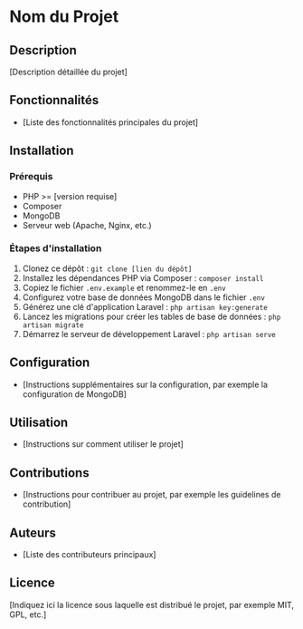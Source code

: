 # Nom du Projet

## Description
[Description détaillée du projet]

## Fonctionnalités
- [Liste des fonctionnalités principales du projet]

## Installation
### Prérequis
- PHP >= [version requise]
- Composer
- MongoDB
- Serveur web (Apache, Nginx, etc.)

### Étapes d'installation
1. Clonez ce dépôt : `git clone [lien du dépôt]`
2. Installez les dépendances PHP via Composer : `composer install`
3. Copiez le fichier `.env.example` et renommez-le en `.env`
4. Configurez votre base de données MongoDB dans le fichier `.env`
5. Générez une clé d'application Laravel : `php artisan key:generate`
6. Lancez les migrations pour créer les tables de base de données : `php artisan migrate`
7. Démarrez le serveur de développement Laravel : `php artisan serve`

## Configuration
- [Instructions supplémentaires sur la configuration, par exemple la configuration de MongoDB]

## Utilisation
- [Instructions sur comment utiliser le projet]

## Contributions
- [Instructions pour contribuer au projet, par exemple les guidelines de contribution]

## Auteurs
- [Liste des contributeurs principaux]

## Licence
[Indiquez ici la licence sous laquelle est distribué le projet, par exemple MIT, GPL, etc.]

